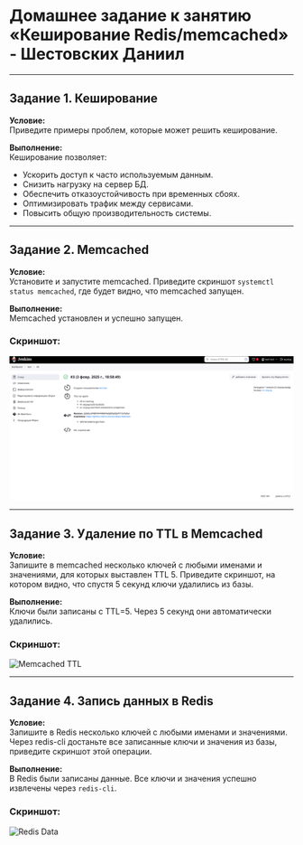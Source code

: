 # Домашнее задание к занятию «Кеширование Redis/memcached» - Шестовских Даниил

---
## Задание 1. Кеширование

**Условие:**  
Приведите примеры проблем, которые может решить кеширование.

**Выполнение:**  
Кеширование позволяет:
- Ускорить доступ к часто используемым данным.
- Снизить нагрузку на сервер БД.
- Обеспечить отказоустойчивость при временных сбоях.
- Оптимизировать трафик между сервисами.
- Повысить общую производительность системы.

---

## Задание 2. Memcached

**Условие:**  
Установите и запустите memcached. Приведите скриншот `systemctl status memcached`, где будет видно, что memcached запущен.

**Выполнение:**  
Memcached установлен и успешно запущен.

### Скриншот:

![Memcached Status](https://github.com/Dun9Dev/8.02HW/blob/main/img/Screenshot_20250203_191543.png )

---

## Задание 3. Удаление по TTL в Memcached

**Условие:**  
Запишите в memcached несколько ключей с любыми именами и значениями, для которых выставлен TTL 5. Приведите скриншот, на котором видно, что спустя 5 секунд ключи удалились из базы.

**Выполнение:**  
Ключи были записаны с TTL=5. Через 5 секунд они автоматически удалились.

### Скриншот:

![Memcached TTL](https://github.com/Dun9Dev/8.02HW/blob/main/img/Screenshot_20250203_191645.png )

---

## Задание 4. Запись данных в Redis

**Условие:**  
Запишите в Redis несколько ключей с любыми именами и значениями. Через redis-cli достаньте все записанные ключи и значения из базы, приведите скриншот этой операции.

**Выполнение:**  
В Redis были записаны данные. Все ключи и значения успешно извлечены через `redis-cli`.

### Скриншот:

![Redis Data](https://github.com/Dun9Dev/8.02HW/blob/main/img/Screenshot_20250203_191730.png )
